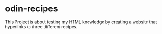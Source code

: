 # odin-recipes
This Project is about testing my HTML knowledge by creating a website that
hyperlinks to three different recipes.